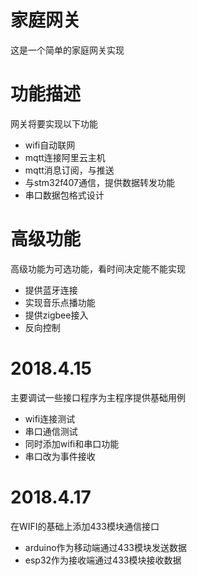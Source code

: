 # 家庭网关
这是一个简单的家庭网关实现

# 功能描述

网关将要实现以下功能

* wifi自动联网
* mqtt连接阿里云主机
* mqtt消息订阅，与推送
* 与stm32f407通信，提供数据转发功能
* 串口数据包格式设计

# 高级功能

高级功能为可选功能，看时间决定能不能实现

* 提供蓝牙连接
* 实现音乐点播功能
* 提供zigbee接入
* 反向控制


# 2018.4.15

主要调试一些接口程序为主程序提供基础用例

* wifi连接测试
* 串口通信测试
* 同时添加wifi和串口功能
* 串口改为事件接收

# 2018.4.17

在WIFI的基础上添加433模块通信接口

* arduino作为移动端通过433模块发送数据
* esp32作为接收端通过433模块接收数据